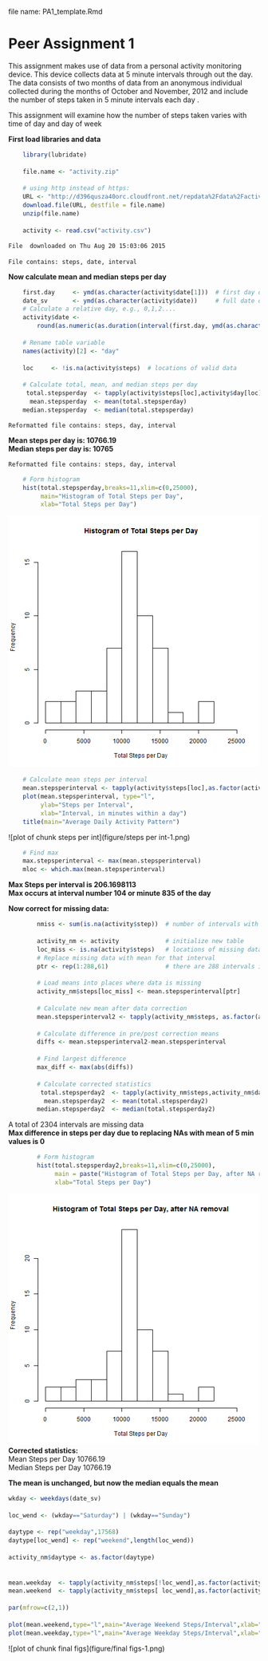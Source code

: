 file name: PA1_template.Rmd


# Peer Assignment 1

This assignment makes use of data from a personal activity monitoring device. This device collects data at 5 minute intervals through out the day. The data consists of two months of data from an anonymous individual collected during the months of October and November, 2012 and include the number of steps taken in 5 minute intervals each day .

This assignment will examine how the number of steps taken varies with time of day and day of week

**First load libraries and data**


```r
    library(lubridate)

    file.name <- "activity.zip"

    # using http instead of https:
    URL <- "http://d396qusza40orc.cloudfront.net/repdata%2Fdata%2Factivity.zip"
    download.file(URL, destfile = file.name)
    unzip(file.name)

    activity <- read.csv("activity.csv")
```

    File  downloaded on Thu Aug 20 15:03:06 2015

    File contains: steps, date, interval

**Now calculate mean and median steps per day**


```r
    first.day     <- ymd(as.character(activity$date[1]))  # first day of test
    date_sv       <- ymd(as.character(activity$date))     # full date of each measurement
    # Calculate a relative day, e.g., 0,1,2....
    activity$date <- 
        round(as.numeric(as.duration(interval(first.day, ymd(as.character(activity$date)))))/86400)

    # Rename table variable
    names(activity)[2] <- "day"

    loc     <- !is.na(activity$steps)  # locations of valid data

    # Calculate total, mean, and median steps per day
     total.stepsperday  <- tapply(activity$steps[loc],activity$day[loc],sum)
      mean.stepsperday  <- mean(total.stepsperday)
    median.stepsperday  <- median(total.stepsperday)
```

    Reformatted file contains: steps, day, interval  

  **Mean steps per day is: 10766.19**    
**Median steps per day is: 10765**    

    Reformatted file contains: steps, day, interval


```r
    # Form histogram
    hist(total.stepsperday,breaks=11,xlim=c(0,25000),
         main="Histogram of Total Steps per Day",
         xlab="Total Steps per Day")
```

![plot of chunk Hist](figure/Hist-1.png) 




```r
    # Calculate mean steps per interval
    mean.stepsperinterval <- tapply(activity$steps[loc],as.factor(activity$interval[loc]),mean)
    plot(mean.stepsperinterval, type="l", 
         ylab="Steps per Interval", 
         xlab="Interval, in minutes within a day")
    title(main="Average Daily Activity Pattern")
```

![plot of chunk steps per int](figure/steps per int-1.png) 


```r
    # Find max
    max.stepsperinterval <- max(mean.stepsperinterval)
    mloc <- which.max(mean.stepsperinterval)
```

**Max Steps per interval is 206.1698113**    
**Max occurs at interval number 104 or minute 835 of the day**  

**Now correct for missing data:**


```r
        nmiss <- sum(is.na(activity$step))  # number of intervals with missing data

        activity_nm <- activity             # initialize new table
        loc_miss <- is.na(activity$steps)   # locations of missing data
        # Replace missing data with mean for that interval
        ptr <- rep(1:288,61)                # there are 288 intervals in each day, 61 days

        # Load means into places where data is missing
        activity_nm$steps[loc_miss] <- mean.stepsperinterval[ptr]

        # Calculate new mean after data correction
        mean.stepsperinterval2 <- tapply(activity_nm$steps, as.factor(activity_nm$interval),mean)

        # Calculate difference in pre/post correction means
        diffs <- mean.stepsperinterval2-mean.stepsperinterval

        # Find largest difference
        max_diff <- max(abs(diffs))

        # Calculate corrected statistics
         total.stepsperday2  <- tapply(activity_nm$steps,activity_nm$day,sum)
          mean.stepsperday2  <- mean(total.stepsperday2)
        median.stepsperday2  <- median(total.stepsperday2)
```

A total of 2304 intervals are missing data  
**Max difference in steps per day due to replacing NAs with mean of 5 min values is 0**    


```r
        # Form histogram
        hist(total.stepsperday2,breaks=11,xlim=c(0,25000),
             main = paste("Histogram of Total Steps per Day, after NA removal"),
             xlab="Total Steps per Day")
```

![plot of chunk hist2](figure/hist2-1.png) 
**Corrected statistics:**  
Mean Steps per Day 10766.19  
Median Steps per Day 10766.19  

**The mean is unchanged, but now the median equals the mean**


```r
wkday <- weekdays(date_sv)

loc_wend <- (wkday=="Saturday") | (wkday=="Sunday")

daytype <- rep("weekday",17568)
daytype[loc_wend] <- rep("weekend",length(loc_wend))
                        
activity_nm$daytype <- as.factor(daytype)


mean.weekday  <- tapply(activity_nm$steps[!loc_wend],as.factor(activity_nm$interval[!loc_wend]),mean)
mean.weekend  <- tapply(activity_nm$steps[ loc_wend],as.factor(activity_nm$interval[ loc_wend]),mean)
  
par(mfrow=c(2,1))

plot(mean.weekend,type="l",main="Average Weekend Steps/Interval",xlab="Interval",ylab="Average Steps per Interval")
plot(mean.weekday,type="l",main="Average Weekday Steps/Interval",xlab="Interval",ylab="Average Steps per Interval")
```

![plot of chunk final figs](figure/final figs-1.png) 
